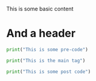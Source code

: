 This is some basic content

# And a header

```{.py .py-pre}
print("This is some pre-code")
```

```py
print("This is the main tag")
```

```{.py .py-post}
print("This is some post code")
```